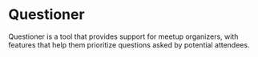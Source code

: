 # Questioner
Questioner is a tool that provides support for meetup organizers, with features that help them prioritize questions asked by potential attendees.
